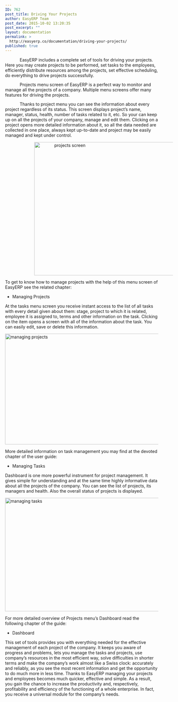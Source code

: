 ```yaml
---
ID: 762
post_title: Driving Your Projects
author: EasyERP Team
post_date: 2015-10-02 13:20:35
post_excerpt: ""
layout: documentation
permalink: >
  http://easyerp.co/documentation/driving-your-projects/
published: true
---
```

<p class="normal" style="text-indent: 36.0pt; margin: 10.0pt 0cm .0001pt 0cm;"><span lang="UK">EasyERP includes a complete set of tools for driving your projects. Here you may create projects to be performed, set tasks to the employees, efficiently distribute resources among the projects, set effective scheduling, do everything to drive projects successfully.</span></p>
<p class="normal" style="text-indent: 36.0pt; margin: 10.0pt 0cm .0001pt 0cm;"><span lang="UK">Projects menu screen of EasyERP is a perfect way to monitor and manage all the projects of a company. Multiple menu screens offer many features for driving the projects.</span></p>
<p class="normal" style="text-indent: 36.0pt; margin: 10.0pt 0cm 10.0pt 0cm;"><span lang="UK">Thanks to project menu you can see the information about every project regardless of its status. This screen displays project’s name, manager, status, health, number of tasks related to it, etc. So your can keep up on all the projects of your company, manage and edit them. Clicking on a project opens more detailed information about it, so all the data needed are collected in one place, always kept up-to-date and project may be easily managed and kept under control.</span></p>
<p class="normal" style="text-indent: 36.0pt; margin: 10.0pt 0cm 10.0pt 0cm;"><a href="https://easyerp.com/wp-content/uploads/2015/10/114.png"><img class="aligncenter size-full wp-image-868" src="https://easyerp.com/wp-content/uploads/2015/10/114.png" alt="projects screen" width="800" height="437" /></a></p>
To get to know how to manage projects with the help of this menu screen of EasyERP see the related chapter:
<ul>
	<li>Managing Projects</li>
</ul>
At the tasks menu screen you receive instant access to the list of all tasks with every detail given about them: stage, project to which it is related, employee it is assigned to, terms and other information on the task. Clicking on the item opens a screen with all of the information about the task. You can easily edit, save or delete this information.

<a href="https://easyerp.com/wp-content/uploads/2015/10/114-2.png"><img class="aligncenter size-full wp-image-870" src="https://easyerp.com/wp-content/uploads/2015/10/114-2.png" alt="managing projects" width="800" height="363" /></a>

More detailed information on task management you may find at the devoted chapter of the user guide:
<ul>
	<li>Managing Tasks</li>
</ul>
Dashboard is one more powerful instrument for project management. It gives simple for understanding and at the same time highly informative data about all the projects of the company. You can see the list of projects, its managers and health. Also the overall status of projects is displayed.

<a href="https://easyerp.com/wp-content/uploads/2015/10/114-3.png"><img class="aligncenter size-full wp-image-871" src="https://easyerp.com/wp-content/uploads/2015/10/114-3.png" alt="managing tasks" width="800" height="372" /></a>

For more detailed overview of Projects menu’s Dashboard read the following chapter of the guide:
<ul>
	<li>Dashboard</li>
</ul>
This set of tools provides you with everything needed for the effective management of each project of the company. It keeps you aware of progress and problems, lets you manage the tasks and projects, use company’s resources in the most efficient way, solve difficulties in shorter terms and make the company’s work almost like a Swiss clock: accurately and reliably, as you see the most recent information and get the opportunity to do much more in less time. Thanks to EasyERP managing your projects and employees becomes much quicker, effective and simple. As a result, you gain the chance to increase the productivity and, respectively, profitability and efficiency of the functioning of a whole enterprise. In fact, you receive a universal module for the company’s needs.